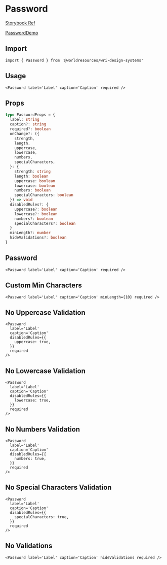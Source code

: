 # Password

[Storybook Ref](https://wri.github.io/wri-design-systems/?path=/docs/forms-inputs-password--docs)

[PasswordDemo](https://github.com/wri/wri-design-systems/blob/main/src/components/Forms/Inputs/Password/PasswordDemo.tsx)

## Import

```tsx
import { Password } from '@worldresources/wri-design-systems'
```

## Usage

```tsx
<Password label='Label' caption='Caption' required />
```

## Props

```ts
type PasswordProps = {
  label: string
  caption?: string
  required?: boolean
  onChange?: ({
    strength,
    length,
    uppercase,
    lowercase,
    numbers,
    specialCharacters,
  }: {
    strength: string
    length: boolean
    uppercase: boolean
    lowercase: boolean
    numbers: boolean
    specialCharacters: boolean
  }) => void
  disabledRules?: {
    uppercase?: boolean
    lowercase?: boolean
    numbers?: boolean
    specialCharacters?: boolean
  }
  minLength?: number
  hideValidations?: boolean
}
```

## Password

```tsx
<Password label='Label' caption='Caption' required />
```

## Custom Min Characters

```tsx
<Password label='Label' caption='Caption' minLength={10} required />
```

## No Uppercase Validation

```tsx
<Password
  label='Label'
  caption='Caption'
  disabledRules={{
    uppercase: true,
  }}
  required
/>
```

## No Lowercase Validation

```tsx
<Password
  label='Label'
  caption='Caption'
  disabledRules={{
    lowercase: true,
  }}
  required
/>
```

## No Numbers Validation

```tsx
<Password
  label='Label'
  caption='Caption'
  disabledRules={{
    numbers: true,
  }}
  required
/>
```

## No Special Characters Validation

```tsx
<Password
  label='Label'
  caption='Caption'
  disabledRules={{
    specialCharacters: true,
  }}
  required
/>
```

## No Validations

```tsx
<Password label='Label' caption='Caption' hideValidations required />
```
